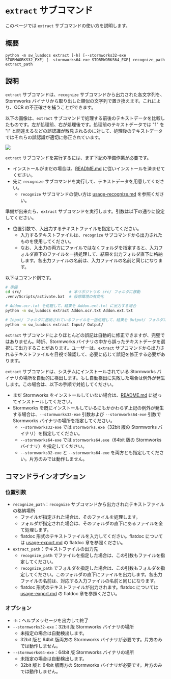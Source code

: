 # `extract` サブコマンド
このページでは `extract` サブコマンドの使い方を説明します。

## 概要
```
python -m sw_luadocs extract [-h] [--stormworks32-exe STORMWORKS32_EXE] [--stormworks64-exe STORMWORKS64_EXE] recognize_path extract_path
```

## 説明
`extract` サブコマンドは、`recognize` サブコマンドから出力された各文字列を、Stormworks バイナリから取り出した類似の文字列で置き換えます。これにより、OCR の不正確さを補うことができます。

以下の画像は、`extract` サブコマンドで処理する前後のテキストデータを比較したものです。左が処理前、右が処理後です。処理前のテキストデータでは "1" を "l" と間違えるなどの誤認識が散見されるのに対して、処理後のテキストデータではそれらの誤認識が適切に修正されています。

![](https://i.imgur.com/dqRFsTD.png)

`extract` サブコマンドを実行するには、まず下記の準備作業が必要です。
- インストールがまだの場合は、[README.md](README.md#インストール) に従いインストールを済ませてください。
- 先に `recognize` サブコマンドを実行して、テキストデータを用意してください。
  - `recognize` サブコマンドの使い方は [usage-recognize.md](usage-recognize.md) を参照ください。

準備が出来たら、`extract` サブコマンドを実行します。引数は以下の通りに設定してください。
- 位置引数で、入出力するテキストファイルを指定してください。
  - 入力するテキストファイルは、`recognize` サブコマンドから出力されたものを使用してください。
  - なお、入出力の両方にファイルではなくフォルダを指定すると、入力フォルダ直下のファイルを一括処理して、結果を出力フォルダ直下に格納します。各出力ファイルの名前は、入力ファイルの名前と同じになります。

以下はコマンド例です。
```sh
# 準備
cd src/                     # 本リポジトリの src/ フォルダに移動
.venv/Scripts/activate.bat  # 仮想環境の有効化

# Addon.ocr.txt を処理して、結果を Addon.ext.txt に出力する場合
python -m sw_luadocs extract Addon.ocr.txt Addon.ext.txt

# Input/ フォルダに格納されているファイルを一括処理して、結果を Output/ フォルダに出力する場合
python -m sw_luadocs extract Input/ Output/
```

`extract` サブコマンドによりほとんどの誤記は自動的に修正できますが、完璧ではありません。時折、Stormworks バイナリの中から誤ったテキストデータを選択して出力することがあります。ユーザーは、`extract` サブコマンドから出力されるテキストファイルを目視で確認して、必要に応じて誤記を修正する必要があります。

`extract` サブコマンドは、システムにインストールされている Stormworks バイナリの場所を自動的に検出します。もし自動検出に失敗した場合は例外が発生します。この場合は、以下の手順で対処してください。
- まだ Stormworks をインストールしていない場合は、[README.md](README.md#インストール) に従ってインストールしてください。
- Stormworks を既にインストールしているにもかかわらず上記の例外が発生する場合は、`--stormworks32-exe` 引数および `--stormworks64-exe` 引数で Stormworks バイナリの場所を指定してください。
  - `--stormworks32-exe` では `stormworks.exe`（32bit 版の Stormworks バイナリ）を指定してください。
  - `--stormworks64-exe` では `stormworks64.exe`（64bit 版の Stormworks バイナリ）を指定してください。
  - `--stormworks32-exe` と `--stormworks64-exe` を両方とも指定してください。片方のみでは動作しません。

## コマンドラインオプション
### 位置引数
- `recognize_path`：`recognize` サブコマンドから出力されたテキストファイルの格納場所
  - ファイルが指定された場合は、そのファイルを処理します。
  - フォルダが指定された場合は、そのフォルダの直下にあるファイルを全て処理します。
  - flatdoc 形式のテキストファイルを入力してください。flatdoc については [usage-export.md](usage-export.md#flatdoc) の flatdoc 章を参照ください。
- `extract_path`：テキストファイルの出力先
  - `recognize_path` でファイルを指定した場合は、この引数もファイルを指定してください。
  - `recognize_path` でフォルダを指定した場合は、この引数もフォルダを指定してください。このフォルダの直下にファイルを出力します。各出力ファイルの名前は、対応する入力ファイルの名前と同じになります。
  - flatdoc 形式のテキストファイルが出力されます。flatdoc については [usage-export.md](usage-export.md#flatdoc) の flatdoc 章を参照ください。

### オプション
- `-h`：ヘルプメッセージを出力して終了
- `--stormworks32-exe`：32bit 版 Stormworks バイナリの場所
  - 未指定の場合は自動検出します。
  - 32bit 版と 64bit 版両方の Stormworks バイナリが必要です。片方のみでは動作しません。
- `--stormworks64-exe`：64bit 版 Stormworks バイナリの場所
  - 未指定の場合は自動検出します。
  - 32bit 版と 64bit 版両方の Stormworks バイナリが必要です。片方のみでは動作しません。
